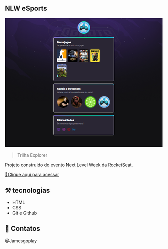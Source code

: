 ## NLW eSports
![preview](https://github.com/Jamesgoplay/NLW/blob/main/assets/jamesgoplay.github.io_NLW_.png?raw=true)

> Trilha Explorer 

Projeto construido do evento Next Level Week da RocketSeat.

[🔗Clique aqui para acessar](https://jamesgoplay.github.io/NLW/)

## ⚒️ tecnologias 
- HTML
- CSS 
- Git e Github

## 📲 Contatos 
@Jamesgoplay

